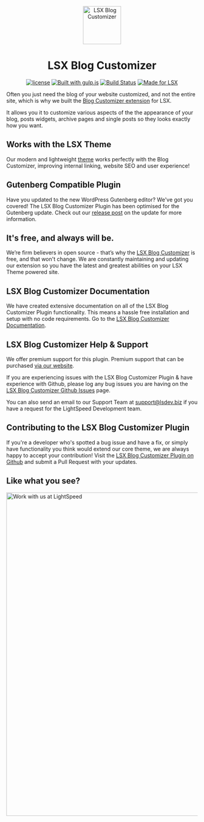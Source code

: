 <p align="center"><a target="_blank" href="https://lsx.lsdev.biz/"><img width="100px;" src="https://lsx.lsdev.biz/wp-content/uploads/2019/03/Blog-Customizer.svg" alt="LSX Blog Customizer"></a>
</p>
<h1 align="center">LSX Blog Customizer</h1>

<p align="center">
    <a href="https://www.gnu.org/licenses/gpl-3.0.en.html"><img src="https://poser.pugx.org/woocommerce/woocommerce/license" alt="license"></a>
    <a href="http://gulpjs.com/"><img src="https://img.shields.io/badge/built%20with-gulp.js-green.svg" alt="Built with gulp.js"></a> 
    <a href="https://travis-ci.org/lightspeeddevelopment/lsx-blog-customizer"><img src="https://travis-ci.org/lightspeeddevelopment/lsx-blog-customizer.svg?branch=master" alt="Build Status"></a>
    <a href="https://lsx.lsdev.biz/"><img src="https://lsx.lsdev.biz/wp-content/uploads/2019/06/Designed-for-LSX-Theme-blue.png" alt="Made for LSX"></a>
</p>

Often you just need the blog of your website customized, and not the entire site, which is why we built the [Blog Customizer extension](https://lsx.lsdev.biz/extensions/blog-customizer/) for LSX. 

It allows you it to customize various aspects of the the appearance of your blog, posts widgets, archive pages and single posts so they looks exactly how you want.

## Works with the LSX Theme
Our modern and lightweight [theme](https://lsx.lsdev.biz/) works perfectly with the Blog Customizer, improving internal linking, website SEO and user experience! 

## Gutenberg Compatible Plugin
Have you updated to the new WordPress Gutenberg editor? We've got you covered! The LSX Blog Customizer Plugin has been optimised for the Gutenberg update. Check out our [release post](https://lsx.lsdev.biz/lsx-blocks-available-on-wordpress-org/) on the update for more information.

## It's free, and always will be.
We’re firm believers in open source - that’s why the [LSX Blog Customizer](https://lsx.lsdev.biz/extensions/lsx-blog-customizer/) is free, and that won't change. We are constantly maintaining and updating our extension so you have the latest and greatest abilities on your LSX Theme powered site. 

## LSX Blog Customizer Documentation

We have created extensive documentation on all of the LSX Blog Customizer Plugin functionality. This means a hassle free installation and setup with no code requirements. Go to the [LSX Blog Customizer Documentation](https://lsx.lsdev.biz/documentation/lsx-blog-customizer/).

## LSX Blog Customizer Help & Support

We offer premium support for this plugin. Premium support that can be purchased [via our website](https://www.lsdev.biz/services/support/).

If you are experiencing issues with the LSX Blog Customizer Plugin & have experience with Github, please log any bug issues you are having on the [LSX Blog Customizer Github Issues](https://github.com/lightspeeddevelopment/lsx-blog-customizer/issues/) page.

You can also send an email to our Support Team at [support@lsdev.biz](support@lsdev.biz) if you have a request for the LightSpeed Development team.

## Contributing to the LSX Blog Customizer Plugin

If you're a developer who's spotted a bug issue and have a fix, or simply have functionality you think would extend our core theme, we are always happy to accept your contribution! Visit the [LSX Blog Customizer Plugin on Github](https://github.com/lightspeeddevelopment/lsx-blog-customizer/) and submit a Pull Request with your updates.

## Like what you see?
<a href="https://www.lsdev.biz/contact/"><img src="https://www.lsdev.biz/wp-content/uploads/2020/02/work-with-lightspeed.png" width="850" alt="Work with us at LightSpeed"></a>
